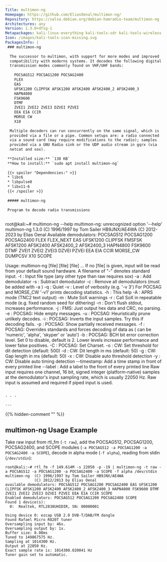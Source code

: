 ```yaml
---
Title: multimon-ng
Homepage: https://github.com/EliasOenal/multimon-ng/
Repository: https://salsa.debian.org/debian-hamradio-team/multimon-ng
Architectures: any
Version: 1.3.0+dfsg-1
Metapackages: kali-linux-everything kali-tools-sdr kali-tools-wireless 
Icon: /images/kali-tools-icon-missing.svg
PackagesInfo: |
 ### multimon-ng
 
  The successor to multimon, with support for more modes and improved
  compatibility with moderns systems. It decodes the following digital
  transmission modes commonly found on VHF/UHF bands:
   
    POCSAG512 POCSAG1200 POCSAG2400
    FLEX
    EAS
    UFSK1200 CLIPFSK AFSK1200 AFSK2400 AFSK2400_2 AFSK2400_3
    HAPN4800
    FSK9600
    DTMF
    ZVEI1 ZVEI2 ZVEI3 DZVEI PZVEI
    EEA EIA CCIR
    MORSE CW
    X10
   
  Multiple decoders can run concurrently on the same signal, which is
  provided via a file or a pipe. Common setups are: a radio connected
  via a sound card (may require modifications to the radio); samples
  provided via a GNU Radio sink or the UDP audio stream in gqrx (via
  netcat and sox).
 
 **Installed size:** `138 KB`  
 **How to install:** `sudo apt install multimon-ng`  
 
 {{< spoiler "Dependencies:" >}}
 * libc6 
 * libpulse0 
 * libx11-6
 {{< /spoiler >}}
 
 ##### multimon-ng
 
 Program to decode radio transmissions
 
 ```
 root@kali:~# multimon-ng --help
 multimon-ng: unrecognized option '--help'
 multimon-ng 1.3.0
   (C) 1996/1997 by Tom Sailer HB9JNX/AE4WA
   (C) 2012-2023 by Elias Oenal
 Available demodulators: POCSAG512 POCSAG1200 POCSAG2400 FLEX FLEX_NEXT EAS UFSK1200 CLIPFSK FMSFSK AFSK1200 AFSK2400 AFSK2400_2 AFSK2400_3 HAPN4800 FSK9600 DTMF ZVEI1 ZVEI2 ZVEI3 DZVEI PZVEI EEA EIA CCIR MORSE_CW DUMPCSV X10 SCOPE
 
 Usage: multimon-ng [file] [file] [file] ...
   If no [file] is given, input will be read from your default sound
   hardware. A filename of "-" denotes standard input.
   -t <type>  : Input file type (any other type than raw requires sox)
   -a <demod> : Add demodulator
   -s <demod> : Subtract demodulator
   -c         : Remove all demodulators (must be added with -a <demod>)
   -q         : Quiet
   -v <level> : Level of verbosity (e.g. '-v 3')
                For POCSAG and MORSE_CW '-v1' prints decoding statistics.
   -h         : This help
   -A         : APRS mode (TNC2 text output)
   -m         : Mute SoX warnings
   -r         : Call SoX in repeatable mode (e.g. fixed random seed for dithering)
   -n         : Don't flush stdout, increases performance.
   -j         : FMS: Just output hex data and CRC, no parsing.
   -e         : POCSAG: Hide empty messages.
   -u         : POCSAG: Heuristically prune unlikely decodes.
   -i         : POCSAG: Inverts the input samples. Try this if decoding fails.
   -p         : POCSAG: Show partially received messages.
   -f <mode>  : POCSAG: Overrides standards and forces decoding of data as <mode>
                        (<mode> can be 'numeric', 'alpha', 'skyper' or 'auto')
   -b <level> : POCSAG: BCH bit error correction level. Set 0 to disable, default is 2.
                        Lower levels increase performance and lower false positives.
   -C <cs>    : POCSAG: Set Charset.
   -o         : CW: Set threshold for dit detection (default: 500)
   -d         : CW: Dit length in ms (default: 50)
   -g         : CW: Gap length in ms (default: 50)
   -x         : CW: Disable auto threshold detection
   -y         : CW: Disable auto timing detection
   --timestamp: Add a time stamp in front of every printed line
   --label    : Add a label to the front of every printed line
    Raw input requires one channel, 16 bit, signed integer (platform-native)
    samples at the demodulator's input sampling rate, which is
    usually 22050 Hz. Raw input is assumed and required if piped input is used.
 ```
 
 - - -
 
---
```

{{% hidden-comment "<!--Do not edit anything above this line-->" %}}


## multimon-ng Usage Example

Take raw input from rtl_fm (`-t raw`), add the POCSAG512, POCSAG1200, POCSAG2400, and SCOPE modules (`-a POCSAG512 -a POCSAG1200 -a POCSAG2400 -a SCOPE`), decode in alpha mode (`-f alpha`), reading from stdin (`/dev/stdin`):

```
root@kali:~# rtl_fm -f 149.614M -s 22050 -p -19 | multimon-ng -t raw -a POCSAG512 -a POCSAG1200 -a POCSAG2400 -a SCOPE -f alpha /dev/stdin
multimon-ng  (C) 1996/1997 by Tom Sailer HB9JNX/AE4WA
             (C) 2012/2013 by Elias Oenal
available demodulators: POCSAG512 POCSAG1200 POCSAG2400 EAS UFSK1200 CLIPFSK AFSK1200 AFSK2400 AFSK2400_2 AFSK2400_3 HAPN4800 FSK9600 DTMF ZVEI1 ZVEI2 ZVEI3 DZVEI PZVEI EEA EIA CCIR SCOPE
Enabled demodulators: POCSAG512 POCSAG1200 POCSAG2400 SCOPE
Found 1 device(s):
  0:  Realtek, RTL2838UHIDIR, SN: 00000001

Using device 0: ezcap USB 2.0 DVB-T/DAB/FM dongle
Found Rafael Micro R820T tuner
Oversampling input by: 46x.
Oversampling output by: 1x.
Buffer size: 8.08ms
Tuned to 149867575 Hz.
Sampling at 1014300 Hz.
Output at 22050 Hz.
Exact sample rate is: 1014300.020041 Hz
Tuner gain set to automatic.
```
